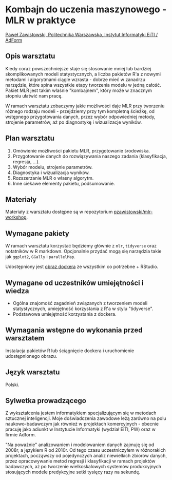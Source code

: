 # Kombajn do uczenia maszynowego - MLR w praktyce

[Paweł Zawistowski, Politechnika Warszawska, Instytut Informatyki EiTI / AdForm](https://pzawistowski.github.io/about)

## Opis warsztatu 

Kiedy coraz powszechniejsze staje się stosowanie mniej lub bardziej skomplikowanych modeli statystycznych, a liczba pakietów R'a z nowymi metodami i algorytmami ciągle wzrasta - dobrze mieć w zanadrzu narzędzie, które spina wszystkie etapy tworzenia modelu w jedną całość. Pakiet MLR jest takim właśnie "kombajnem", który może w znacznym stopniu ułatwić nam pracę. 

W ramach warsztatu zobaczymy jakie możliwości daje MLR przy tworzeniu różnego rodzaju modeli - przejdziemy przy tym kompletną ścieżkę, od wstępnego przygotowania danych, przez wybór odpowiedniej metody, strojenie parametrów, aż po diagnostykę i wizualizacje wyników. 

## Plan warsztatu 

1. Omówienie możliwości pakietu MLR, przygotowanie środowiska.
2. Przygotowanie danych do rozwiązywania naszego zadania (klasyfikacja, regresja, ...).
3. Wybór modelu, strojenie parametrów.
4. Diagnostyka i wizualizacja wyników.
5. Rozszerzanie MLR o własny algorytm.
6. Inne ciekawe elementy pakietu, podsumowanie.

## Materiały 

Materiały z warsztatu dostępne są w repozytorium [pzawistowski/mlr-workshop](https://github.com/pzawistowski/mlr-workshop).

## Wymagane pakiety 

W ramach warsztatu korzystać będziemy głównie z `mlr`, `tidyverse` oraz notatników w R markdown.
Opcjonalnie przydać mogą się narzędzia takie jak `ggplot2`, `GGally` i `parallelMap`.

Udostępniony jest [obraz dockera](https://hub.docker.com/r/pzawistowski/mlr-workshop/) ze wszystkim co potrzebne + RStudio.

## Wymagane od uczestników umiejętności i wiedza 

- Ogólna znajomość zagadnień związanych z tworzeniem modeli statystycznych, umiejętność korzystania z R'a w stylu "tidyverse". 
- Podstawowa umiejętność korzystania z dockera.

## Wymagania wstępne do wykonania przed warsztatem 

Instalacja pakietów R lub ściągnięcie dockera i uruchomienie udostępnionego obrazu.

## Język warsztatu 

Polski.

## Sylwetka prowadzącego

Z wykształcenia jestem informatykiem specjalizującym się w metodach sztucznej inteligencji.  Moje doświadczenia zawodowe leżą zarówno na polu naukowo-badawczym jak również w projektach komercyjnych - obecnie pracuję jako adiunkt w Instytucie Informatyki (wydział EiTI, PW) oraz w firmie Adform. 

"Na poważnie" analizowaniem i modelowaniem danych zajmuję się od 2008r, a językiem R od 2010r. Od tego czasu uczestniczyłem w różnorakich projektach, począwszy od pojedynczych analiz niewielkich zbiorów danych, przez opracowywanie metod regresji i klasyfikacji w ramach projektów badawczych, aż po tworzenie wielkoskalowych systemów produkcyjnych stosujących modele predykcyjne setki tysięcy razy na sekundę.